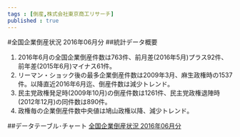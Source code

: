 ```yaml
--- 
tags : [倒産,株式会社東京商工リサーチ] 
published : true
---
```

#全国企業倒産状況 2016年06月分
##統計データ概要
1. 2016年6月の全国企業倒産件数は763件、前月差(2016年5月)プラス92件、前年差(2015年6月)マイナス61件。
1. リーマン・ショック後の最多企業倒産件数は2009年3月、麻生政権時の1537件。以降直近2016年6月迄、倒産件数は減少トレンド。
1. 民主党政権発足時(2009年10月)の倒産件数は1261件、民主党政権退陣時(2012年12月)の同件数は890件。
1. 政権毎の企業倒産件数中央値は鳩山政権以降、減少トレンド。
      
##データテーブル･チャート
[全国企業倒産状況 2016年06月分](http://knowledgevault.saecanet.com/charts/am-consulting.co.jp-2016-07-27-21-17-50.html)